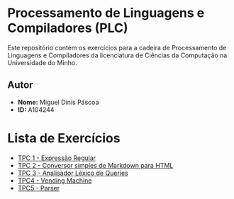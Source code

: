 # Processamento de Linguagens e Compiladores (PLC)

Este repositório contém os exercícios para a cadeira de Processamento de Linguagens e Compiladores da licenciatura de Ciências da Computação na Universidade do Minho.

## Autor
- **Nome:** Miguel Dinis Páscoa
- **ID:** A104244

# Lista de Exercícios
- [TPC 1 - Expressão Regular](./TPC1/)
- [TPC 2 - Conversor simples de Markdown para HTML](./TPC2/)
- [TPC 3 - Analisador Léxico de Queries](./TPC3/)
- [TPC4 - Vending Machine](./TPC4/)
- [TPC5 - Parser](./TPC5/)
